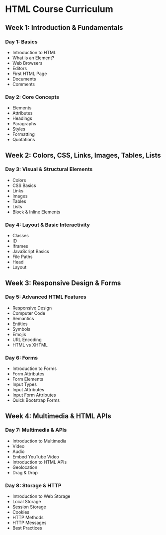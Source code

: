 # HTML Course Curriculum

## Week 1: Introduction & Fundamentals

### Day 1: Basics
- Introduction to HTML
- What is an Element?
- Web Browsers
- Editors
- First HTML Page
- Documents
- Comments

### Day 2: Core Concepts
- Elements
- Attributes
- Headings
- Paragraphs
- Styles
- Formatting
- Quotations

## Week 2: Colors, CSS, Links, Images, Tables, Lists

### Day 3: Visual & Structural Elements
- Colors
- CSS Basics
- Links
- Images
- Tables
- Lists
- Block & Inline Elements

### Day 4: Layout & Basic Interactivity
- Classes
- ID
- Iframes
- JavaScript Basics
- File Paths
- Head
- Layout

## Week 3: Responsive Design & Forms

### Day 5: Advanced HTML Features
- Responsive Design
- Computer Code
- Semantics
- Entities
- Symbols
- Emojis
- URL Encoding
- HTML vs XHTML

### Day 6: Forms
- Introduction to Forms
- Form Attributes
- Form Elements
- Input Types
- Input Attributes
- Input Form Attributes
- Quick Bootstrap Forms

## Week 4: Multimedia & HTML APIs

### Day 7: Multimedia & APIs
- Introduction to Multimedia
- Video
- Audio
- Embed YouTube Video
- Introduction to HTML APIs
- Geolocation
- Drag & Drop

### Day 8: Storage & HTTP
- Introduction to Web Storage
- Local Storage
- Session Storage
- Cookies
- HTTP Methods
- HTTP Messages
- Best Practices